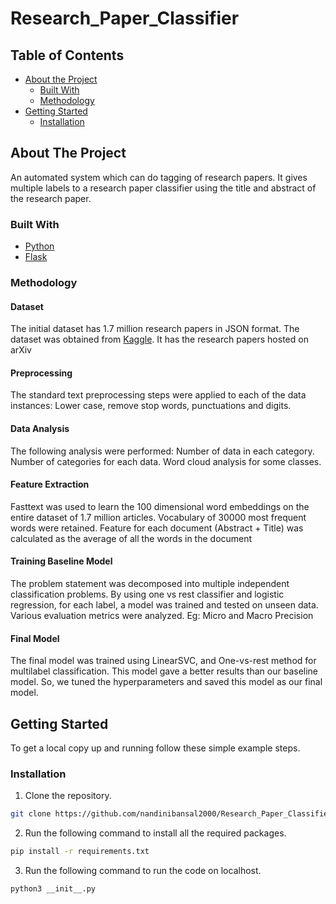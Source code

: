 # Research_Paper_Classifier

<!-- TABLE OF CONTENTS -->
## Table of Contents

* [About the Project](#about-the-project)
  * [Built With](#built-with)
  * [Methodology](#methodology)
* [Getting Started](#getting-started)
  * [Installation](#installation)



<!-- ABOUT THE PROJECT -->
## About The Project

An automated system which can do tagging of research papers. It gives multiple labels to a research paper classifier using the title and abstract of the research paper.


### Built With

* [Python](https://www.python.org/)
* [Flask](https://flask.palletsprojects.com/en/1.1.x/)


### Methodology
#### Dataset
The initial dataset has 1.7 million research papers in JSON format. The dataset was obtained from [Kaggle](https://www.kaggle.com/Cornell-University/arxiv). It has the research papers hosted on arXiv

#### Preprocessing
The standard text preprocessing steps were applied to each of the data instances:
Lower case, remove stop words, punctuations and digits.

#### Data Analysis
The following analysis were performed:
Number of data in each category. Number of categories for each data. Word cloud analysis for some classes.

#### Feature Extraction
Fasttext was used to learn the 100 dimensional word embeddings on the entire dataset of 1.7 million articles. Vocabulary of 30000 most frequent words were retained.
Feature for each document (Abstract + Title) was calculated as the average of all the words in the document

#### Training Baseline Model
The problem statement was decomposed into multiple independent classification problems. 
By using one vs rest classifier and logistic regression, for each label, a model was trained and tested on unseen data. Various evaluation metrics were analyzed. Eg: Micro and Macro Precision

#### Final Model
The final model was trained using LinearSVC, and One-vs-rest method for multilabel classification. This model gave a better results than our baseline model. So, we tuned the hyperparameters and saved this model as our final model.




<!-- GETTING STARTED -->
## Getting Started

To get a local copy up and running follow these simple example steps.


### Installation

1. Clone the repository.
```sh
git clone https://github.com/nandinibansal2000/Research_Paper_Classifier.git
```
2. Run the following command to install all the required packages.
```sh
pip install -r requirements.txt 
```
3.  Run the following command to run the code on localhost.
```sh
python3 __init__.py
```


